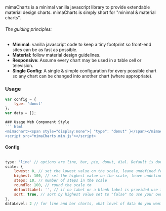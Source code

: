 mimaCharts ia a minimal vanilla javascript library to provide extendable material design charts. mimaCharts is simply short for "minimal & material charts".

###### The guiding principles:
 - **Minimal:** vanilla javascript code to keep a tiny footprint so front-end sites can be as fast as possible.
 - **Material:** follow material design guidelines.
 - **Responsive:** Assume every chart may be used in a table cell or television.
 - **Single Config:** A single & simple configuration for every possible chart so any chart can be changed into another chart (where appropriate).

### Usage

``` javascript
var config = {
    type: 'donut'
};
var data = [];

### Usage Web Component Style
``` html
<mimachart><span style="display:none">{ "type": "donut" }</span></mimachart>
<script src="mimaCharts.min.js"></script>
```

#### Config
``` javascript

type: 'line' // options are line, bar, pie, donut, dial. Default is donut
scale: {
    lowest: 0, // set the lowest value on the scale, leave undefined for automatic
    highest: 100, // set the highest value on the scale, leave undefined for automatic
    steps: 10, // number of steps in the scale
    roundTo: 100, // round the scale to
    defaultLabel: '', // if no label or a blank label is provided use this default label instead
    sort: true, // sort by highest value set to "false" to use your own provided sorted order
},
dataLevel: 2 // for line and bar charts, what level of data do you want to stop rendering at?

```
